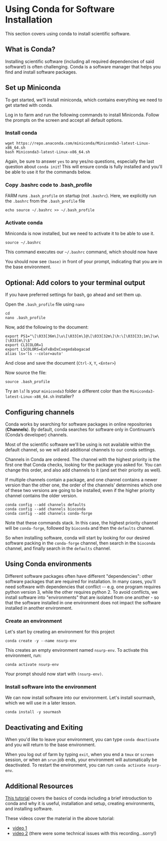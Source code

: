 # Using Conda for Software Installation

This section covers using conda to install scientific software.

## What is Conda?

Installing scientific software (including all required dependencies of said software!) is often challenging.
Conda is a software manager that helps you find and install software packages.


## Set up Miniconda

To get started, we'll install miniconda, which contains everything we need to get started with conda.

Log in to farm and run the following commands to install Miniconda. 
Follow the prompts on the screen and accept all default options.

### Install conda

```
wget https://repo.anaconda.com/miniconda/Miniconda3-latest-Linux-x86_64.sh
bash Miniconda3-latest-Linux-x86_64.sh
```

Again, be sure to answer `yes` to any yes/no questions, especially the last question about `conda init`!
This will ensure conda is fully installed and you'll be able to use it for the commands below.

### Copy .bashrc code to .bash_profile

FARM runs `.bash_profile` on startup (not `.bashrc`).
Here, we explicitly run the `.bashrc` from the `.bash_profile` file
```
echo source ~/.bashrc >> ~/.bash_profile
```

### Activate conda

Miniconda is now installed, but we need to activate it to be able to use it.
```
source ~/.bashrc
```
This command executes our `~/.bashrc` command, which should now have

You should now see `(base)` in front of your prompt, indicating that you are in the base environment.


## Optional: Add colors to your terminal output

If you have preferred settings for bash, go ahead and set them up.

Open the `.bash_profile` file using `nano`

```
cd
nano .bash_profile
```

Now, add the following to the document:
```
export PS1="\[\033[36m\]\u\[\033[m\]@\[\033[32m\]\h:\[\033[33;1m\]\w\[\033[m\]\$"
export CLICOLOR=1
export LSCOLORS=ExFxBxDxCxegedabagacad
alias ls='ls --color=auto'
```

And close and save the document (`Ctrl-X`, `Y`, `<Enter>`)

Now source the file:
```
source .bash_profile
```

Try an `ls`! Is your `miniconda3` folder a different color than the `Miniconda3-latest-Linux-x86_64.sh` installer?

## Configuring channels

Conda works by searching for software packages in online repositories (**Channels**).
By default, conda searches for software only in Continuum’s (Conda’s developer) channels.

Most of the scientific software we'll be using is not available within the default channel, so we will add additional channels to our conda settings.

Channels in Conda are ordered. 
The channel with the highest priority is the first one that Conda checks, looking for the package you asked for. 
You can change this order, and also add channels to it (and set their priority as well).

If multiple channels contain a package, and one channel contains a newer version than the other one, the order of the channels’ determines which one of these two versions are going to be installed, even if the higher priority channel contains the older version.
```
conda config --add channels defaults
conda config --add channels bioconda
conda config --add channels conda-forge
```
Note that these commands stack. In this case, the highest priority channel will be `conda-forge`, followed by `bioconda` and then the `defaults` channel.

So when installing software, conda will start by looking for our desired software packing in the `conda-forge` channel, then search in the `bioconda` channel, and finally search in the `defaults` channel.


## Using Conda environments

Different software packages often have different "dependencies": other software packages that are required for installation.
In many cases, you'll need software with dependencies that conflict -- e.g. one program requires python version 3, while the other requires python 2.
To avoid conflicts, we install software into "environments" that are isolated from one another - so that the software installed in one environment does not impact the software installed in another environment.

### Create an environment
Let's start by creating an environment for this project

```
conda create -y --name nsurp-env
```

This creates an empty environment named `nsurp-env`.
To activate this environment, run:

```
conda activate nsurp-env
```

Your prompt should now start with `(nsurp-env)`.

### Install software into the environment

We can now install software into our environment. 
Let's install sourmash, which we will use in a later lesson. 

```
conda install -y sourmash
```

## Deactivating and Exiting

When you'd like to leave your environment, you can type `conda deactivate` and you will return to the base environment.

When you log out of farm by typing `exit`, when you end a `tmux` or `screen` session, or when an `srun` job ends, your environment will automatically be deactivated.
To restart the environment, you can run `conda activate nsurp-env`.

## Additional Resources

[This tutorial](https://angus.readthedocs.io/en/2019/conda_tutorial.html) covers the basics of conda including a brief introduction to conda and why it is useful, installation and setup, creating environments, and installing software. 

These videos cover the material in the above tutorial: 
  
  + [video 1](https://www.youtube.com/watch?v=Ef1QwhELuMs)
  + [video 2](https://www.youtube.com/watch?v=MOlYlvBBa9c) (there were some technical issues with this recording...sorry!)

